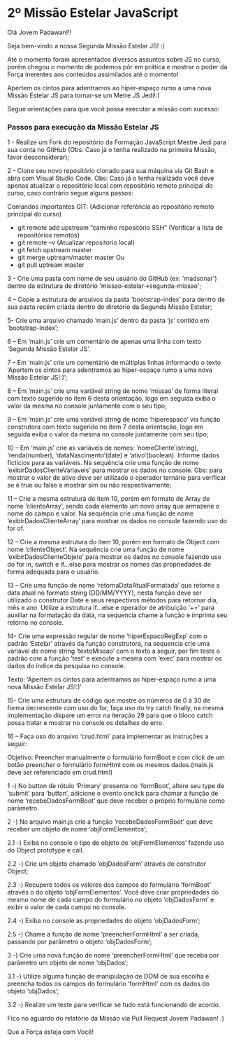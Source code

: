 
# 2º Missão Estelar JavaScript

Olá Jovem Padawan!!!

  Seja bem-vindo a nossa Segunda Missão Estelar JS! :)

  Até o momento foram apresentados diversos assuntos sobre JS no curso, porém chegou o momento de podemos pôr em prática e mostrar o poder da Força inerentes aos conteúdos assimilados até o momento!

  Apertem os cintos para adentramos ao hiper-espaço rumo a uma nova Missão Estelar JS para tornar-se um Metre JS Jedi!:)

  Segue orientações para que você possa executar a missão com sucesso:

  ### Passos para execução da Missão Estelar JS

1 - Realize um Fork do repositório da Formação JavaScript Mestre Jedi para sua conta no GitHub (Obs: Caso já o tenha realizado na primeira Missão, favor desconsiderar);

2 - Clone seu novo repositório clonado para sua máquina via Git Bash e abra com Visual Studio Code. Obs: Caso já o tenha realizado você deve apenas atualizar o repositório local com repositório remoto principal do curso, caso contrário segue alguns passos:
  
Comandos importantes GIT:
(Adicionar referência ao repositório remoto principal do curso)
- git remote add upstream “caminho repositório SSH”
(Verificar a lista de repositórios remotos)
- git remote –v
(Atualizar repositório local)
- git fetch upstream master
- git merge uptream/master master
Ou
- git pull uptream master

3 - Crie uma pasta com nome de seu usuário do GitHub (ex: 'madsonar') dentro da estrutura de diretório 'missao-estelar->segunda-missao';

4 – Copie a estrutura de arquivos da pasta ‘bootstrap-index’ para dentro de sua pasta recém criada dentro do diretório da Segunda Missão Estelar;

5- Crie uma arquivo chamado ‘main.js’ dentro da pasta ‘js’ contido em ‘bootstrap-index’;

6 – Em ‘main.js’ crie um comentário de apenas uma linha com texto ‘Segunda Missão Estelar JS’.

7 – Em ‘main.js’ crie um comentário de múltiplas linhas informando o texto ‘Apertem os cintos para adentramos ao hiper-espaço rumo a uma nova Missão Estelar JS!:)’;

8 – Em ‘main.js’ crie uma variável string de nome ‘missao’ de forma literal com texto sugerido no item 6 desta orientação, logo em seguida exiba o valor da mesma no console juntamente com o seu tipo;

9 – Em ‘main.js’ crie uma variável string de nome ‘hiperespaco’ via função construtora com texto sugerido no item 7 desta orientação, logo em seguida exiba o valor da mesma no console juntamente com seu tipo;

10 – Em ‘main.js’ crie as variáveis de nomes: ‘nomeCliente’(string), ‘renda(number), ‘dataNascimento’(date) e ‘ativo’(boolean). Informe dados fictícios para as variáveis. Na sequência crie uma função de nome ‘exibirDadosClienteVariaveis’ para mostrar os dados no console. Obs: para mostrar o valor de ativo deve ser utilizado o operador ternário para verificar se é true ou false e mostrar sim ou não respectivamente;

11 – Crie a mesma estrutura do item 10, porém em formato de Array de nome ‘clienteArray’, sendo cada elemento um novo array que armazene o nome do campo e valor. Na sequência crie uma função de nome ‘exibirDadosClienteArray’ para mostrar os dados no console fazendo uso do for of.

12 – Crie a mesma estrutura do item 10, porém em formato de Object com nome ‘clienteObject’. Na sequência crie uma função de nome ‘exibirDadosClienteObjeto’ para mostrar os dados no console fazendo uso do for in, switch e if...else para mostrar os nomes das propriedades de forma adequada para o usuário.

13 – Crie uma função de nome ‘retornaDataAtualFormatada’ que retorne a data atual no formato string (DD/MM/YYYY), nesta função deve ser utilizado o construtor Date e seus respectivos métodos para retornar dia, mês e ano. Utilize a estrutura if...else e operador de atribuição ‘+=’ para auxiliar na formatação da data, na sequencia chame a função e imprima seu retorno no console.

14- Crie uma expressão regular de nome ‘hiperEspacoRegExp’ com o padrão ‘Estelar’ através da função construtora, na sequencia crie uma variável de nome string ‘textoMissao’ com o texto a seguir, por fim teste o padrão com a função ‘test’ e execute a mesma com ‘exec’ para mostrar os dados do índice da pesquisa no console.

Texto: ‘Apertem os cintos para adentramos ao hiper-espaço rumo a uma nova Missão Estelar JS!:)’

15- Crie uma estrutura de código que mostre os números de 0 á 30 de forma decrescente com uso do for, faça uso do try catch finally, na mesma implementação dispare um error na iteração 29 para que o bloco catch possa tratar e mostrar no console os detalhes do erro.

16 – Faça uso do arquivo ‘crud.html’ para implementar as instruções a seguir:

Objetivo: Preencher manualmente o formulário formBoot e com click de um botão preencher o formulário formHtml com os mesmos dados.(main.js deve ser referenciado em crud.html)

1 -) No button de rótulo ‘Primary’ presente no ‘formBoot’, altere seu type de ‘submit’ para ‘button’, adicione o evento onclick para chamar a função de nome ‘recebeDadosFormBoot’ que deve receber o próprio formulário como parâmetro.

2 -) No arquivo main.js crie a função ‘recebeDadosFormBoot’ que deve receber um objeto de nome ‘objFormElementos’;

2.1 -) Exiba no console o tipo de objeto de ‘objFormElementos’ fazendo uso do Object prototype e call.

2.2 -) Crie um objeto chamado ‘objDadosForm’ através do construtor Object;

2.3 -) Recupere todos os valores dos campos do formulário ‘formBoot’ através o do objeto ‘objFormElementos’. Você deve criar propriedades do mesmo nome de cada campo do formulário no objeto ‘objDadosForm’ e exibir o valor de cada campo no console.

2.4 -) Exiba no console as propriedades do objeto ‘objDadosForm’;

2.5 -) Chame a função de nome ‘preencherFormHtml’ a ser criada, passando por parâmetro o objeto ‘objDadosForm’;

3 -) Crie uma nova função de nome ‘preencherFormHtml’ que receba por parâmetro um objeto de nome ‘objDados’;

3.1 -) Utilize alguma função de manipulação de DOM de sua escolha e preencha todos os campos do formulário ‘formHtml’ com os dados do objeto ‘objDados’;

3.2 -) Realize um teste para verificar se tudo está funcionando de acordo.

Fico no aguardo do relatório da Missão via Pull Request Jovem Padawan! :)

Que a Força esteja com Você!
